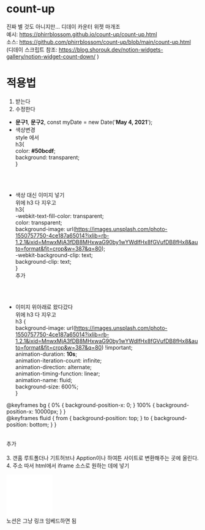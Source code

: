 # count-up

진짜 별 것도 아니지만... 디데이 카운터 위젯 마개조<br>
예시: https://phirrblossom.github.io/count-up/count-up.html <br>
소스: https://github.com/phirrblossom/count-up/blob/main/count-up.html <br>
(디데이 스크립트 참조: https://blog.shorouk.dev/notion-widgets-gallery/notion-widget-count-down/ )

# 적용법

1. 받는다
2. 수정한다
  + **문구1**, **문구2**, const myDate = new Date('**May 4, 2021**');
  + 색상변경<br>
  style 에서<br>
   h3{<br>
    color: **#50bcdf**; <br>
    background: transparent; <br>
    }

  <br><br>
  + 색상 대신 이미지 넣기<br>위에 h3 다 지우고<br>
     h3{<br>
    -webkit-text-fill-color: transparent; <br>
    color: transparent;<br>
    background-image: url(https://images.unsplash.com/photo-1550757750-4ce187a65014?ixlib=rb-1.2.1&ixid=MnwxMjA3fDB8MHxwaG90by1wYWdlfHx8fGVufDB8fHx8&auto=format&fit=crop&w=387&q=80);<br>
    -webkit-background-clip: text;<br>
    background-clip: text;<br>
    }
  <br>추가
  
  <br><br>
  + 이미지 위아래로 왔다갔다 <br>위에 h3 다 지우고<br>
    h3 {<br>
    background-image: url(https://images.unsplash.com/photo-1550757750-4ce187a65014?ixlib=rb-1.2.1&ixid=MnwxMjA3fDB8MHxwaG90by1wYWdlfHx8fGVufDB8fHx8&auto=format&fit=crop&w=387&q=80) !important;<br>
  animation-duration: **10s**;<br>
  animation-iteration-count: infinite;<br>
  animation-direction: alternate;<br>
  animation-timing-function: linear;<br>
  animation-name: fluid;<br>
  background-size: 600%;<br>
  }<br>

@keyframes bg {
    0% {
        background-position-x: 0;
    }
    100% {
        background-position-x: 10000px;
    }
}
<br>
@keyframes fluid {
    from {
        background-position: top;
    }
    to {
        background-position: bottom;
    }
}
  
  <br>추가
  <br><br>
3.  갠홈 루트폴더나 기트허브나 Apption이나 하여튼 사이트로 변환해주는 곳에 올린다.<br>
4. 주소 따서 html에서 iframe 소스로 원하는 데에 넣기<br>
  <iframe width="120" height="110" src="위젯주소" scrolling="no" frameborder="0"></iframe>
<br>노션은 그냥 링크 임베드하면 됨
